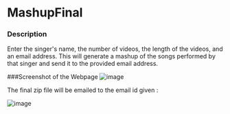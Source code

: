 # MashupFinal

### Description
Enter the singer's name, the number of videos, the length of the videos, and an email address. This will generate a mashup of the songs performed by that singer and send it to the provided email address.


###Screenshot of the Webpage
![image](https://user-images.githubusercontent.com/71830227/218342207-e9bca93f-b9f4-46f6-a677-c859852f992d.png)

The final zip file will be emailed to the email id given :

![image](https://user-images.githubusercontent.com/71830227/218342265-df51f388-45c7-4560-9028-79062fb249c3.png)

